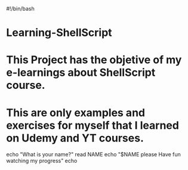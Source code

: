 #!/bin/bash
# Learning-ShellScript
# This Project has the objetive of my e-learnings about ShellScript course. 
# This are only examples and exercises for myself that I learned on Udemy and YT courses. 

echo "What is your name?"
read NAME
echo "$NAME please Have fun watching my progress" 
echo
